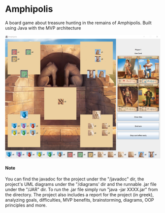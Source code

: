 # Amphipolis
A board game about treasure hunting in the remains of Amphipolis. Built using Java with the MVP architecture

![gui](gui.png)


#### Note
You can find the javadoc for the project under the "/javadoc" dir, the project's UML diagrams under the "/diagrams' dir and the runnable .jar file under the "/JAR" dir. To run the .jar file simply run "java -jar XXXX.jar" from the directory. The project also includes a report for the project (in greek), analyzing goals, difficulties, MVP benefits, brainstorming, diagrams, OOP principles and more.
